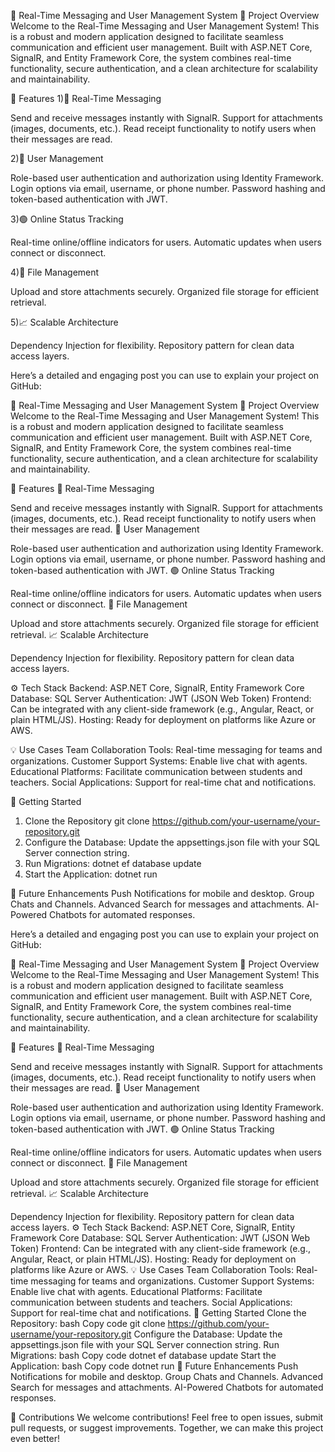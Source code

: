 🌟 Real-Time Messaging and User Management System
🚀 Project Overview
Welcome to the Real-Time Messaging and User Management System! This is a robust and modern application designed to facilitate seamless communication and efficient user management. Built with ASP.NET Core, SignalR, and Entity Framework Core, the system combines real-time functionality, secure authentication, and a clean architecture for scalability and maintainability.

📌 Features
1)🔗 Real-Time Messaging

Send and receive messages instantly with SignalR.
Support for attachments (images, documents, etc.).
Read receipt functionality to notify users when their messages are read.

2)👥 User Management

Role-based user authentication and authorization using Identity Framework.
Login options via email, username, or phone number.
Password hashing and token-based authentication with JWT.

3)🟢 Online Status Tracking

Real-time online/offline indicators for users.
Automatic updates when users connect or disconnect.

4)📂 File Management

Upload and store attachments securely.
Organized file storage for efficient retrieval.

5)📈 Scalable Architecture

Dependency Injection for flexibility.
Repository pattern for clean data access layers.


Here’s a detailed and engaging post you can use to explain your project on GitHub:

🌟 Real-Time Messaging and User Management System
🚀 Project Overview
Welcome to the Real-Time Messaging and User Management System! This is a robust and modern application designed to facilitate seamless communication and efficient user management. Built with ASP.NET Core, SignalR, and Entity Framework Core, the system combines real-time functionality, secure authentication, and a clean architecture for scalability and maintainability.

📌 Features
🔗 Real-Time Messaging

Send and receive messages instantly with SignalR.
Support for attachments (images, documents, etc.).
Read receipt functionality to notify users when their messages are read.
👥 User Management

Role-based user authentication and authorization using Identity Framework.
Login options via email, username, or phone number.
Password hashing and token-based authentication with JWT.
🟢 Online Status Tracking

Real-time online/offline indicators for users.
Automatic updates when users connect or disconnect.
📂 File Management

Upload and store attachments securely.
Organized file storage for efficient retrieval.
📈 Scalable Architecture

Dependency Injection for flexibility.
Repository pattern for clean data access layers.

⚙️ Tech Stack
Backend: ASP.NET Core, SignalR, Entity Framework Core
Database: SQL Server
Authentication: JWT (JSON Web Token)
Frontend: Can be integrated with any client-side framework (e.g., Angular, React, or plain HTML/JS).
Hosting: Ready for deployment on platforms like Azure or AWS.

💡 Use Cases
Team Collaboration Tools: Real-time messaging for teams and organizations.
Customer Support Systems: Enable live chat with agents.
Educational Platforms: Facilitate communication between students and teachers.
Social Applications: Support for real-time chat and notifications.

🚀 Getting Started
1. Clone the Repository
  git clone https://github.com/your-username/your-repository.git
2. Configure the Database:
  Update the appsettings.json file with your SQL Server connection string.
3. Run Migrations:
  dotnet ef database update
4. Start the Application:
   dotnet run

🎯 Future Enhancements
Push Notifications for mobile and desktop.
Group Chats and Channels.
Advanced Search for messages and attachments.
AI-Powered Chatbots for automated responses.


Here’s a detailed and engaging post you can use to explain your project on GitHub:

🌟 Real-Time Messaging and User Management System
🚀 Project Overview
Welcome to the Real-Time Messaging and User Management System! This is a robust and modern application designed to facilitate seamless communication and efficient user management. Built with ASP.NET Core, SignalR, and Entity Framework Core, the system combines real-time functionality, secure authentication, and a clean architecture for scalability and maintainability.

📌 Features
🔗 Real-Time Messaging

Send and receive messages instantly with SignalR.
Support for attachments (images, documents, etc.).
Read receipt functionality to notify users when their messages are read.
👥 User Management

Role-based user authentication and authorization using Identity Framework.
Login options via email, username, or phone number.
Password hashing and token-based authentication with JWT.
🟢 Online Status Tracking

Real-time online/offline indicators for users.
Automatic updates when users connect or disconnect.
📂 File Management

Upload and store attachments securely.
Organized file storage for efficient retrieval.
📈 Scalable Architecture

Dependency Injection for flexibility.
Repository pattern for clean data access layers.
⚙️ Tech Stack
Backend: ASP.NET Core, SignalR, Entity Framework Core
Database: SQL Server
Authentication: JWT (JSON Web Token)
Frontend: Can be integrated with any client-side framework (e.g., Angular, React, or plain HTML/JS).
Hosting: Ready for deployment on platforms like Azure or AWS.
💡 Use Cases
Team Collaboration Tools: Real-time messaging for teams and organizations.
Customer Support Systems: Enable live chat with agents.
Educational Platforms: Facilitate communication between students and teachers.
Social Applications: Support for real-time chat and notifications.
🚀 Getting Started
Clone the Repository:
bash
Copy code
git clone https://github.com/your-username/your-repository.git
Configure the Database:
Update the appsettings.json file with your SQL Server connection string.
Run Migrations:
bash
Copy code
dotnet ef database update
Start the Application:
bash
Copy code
dotnet run
🎯 Future Enhancements
Push Notifications for mobile and desktop.
Group Chats and Channels.
Advanced Search for messages and attachments.
AI-Powered Chatbots for automated responses.

🙌 Contributions
We welcome contributions! Feel free to open issues, submit pull requests, or suggest improvements. Together, we can make this project even better!


